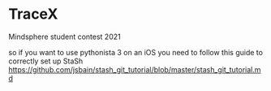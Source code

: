 # TraceX
Mindsphere student contest 2021

so if you want to use pythonista 3 on an iOS you need to follow this guide to correctly set up StaSh
https://github.com/jsbain/stash_git_tutorial/blob/master/stash_git_tutorial.md

